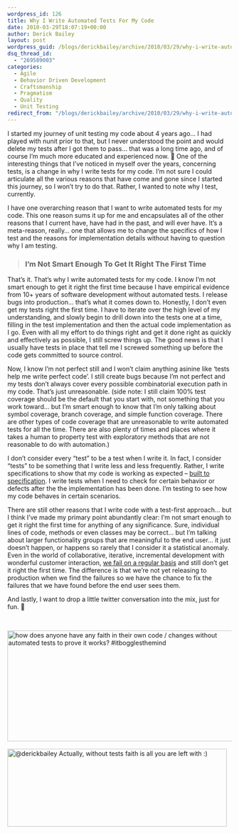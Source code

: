 ```yaml
---
wordpress_id: 126
title: Why I Write Automated Tests For My Code
date: 2010-03-29T18:07:19+00:00
author: Derick Bailey
layout: post
wordpress_guid: /blogs/derickbailey/archive/2010/03/29/why-i-write-automated-tests-for-my-code.aspx
dsq_thread_id:
  - "269589003"
categories:
  - Agile
  - Behavior Driven Development
  - Craftsmanship
  - Pragmatism
  - Quality
  - Unit Testing
redirect_from: "/blogs/derickbailey/archive/2010/03/29/why-i-write-automated-tests-for-my-code.aspx/"
---
```

I started my journey of unit testing my code about 4 years ago… I had played with nunit prior to that, but I never understood the point and would delete my tests after I got them to pass… that was a long time ago, and of course I’m much more educated and experienced now. 🙂 One of the interesting things that I’ve noticed in myself over the years, concerning tests, is a change in why I write tests for my code. I’m not sure I could articulate all the various reasons that have come and gone since I started this journey, so I won’t try to do that. Rather, I wanted to note why I test, currently.

I have one overarching reason that I want to write automated tests for my code. This one reason sums it up for me and encapsulates all of the other reasons that I current have, have had in the past, and will ever have. It’s a meta-reason, really… one that allows me to change the specifics of how I test and the reasons for implementation details without having to question why I am testing. 

> ### **I’m Not Smart Enough To Get It Right The First Time**

That’s it. That’s why I write automated tests for my code. I know I’m not smart enough to get it right the first time because I have empirical evidence from 10+ years of software development without automated tests. I release bugs into production… that’s what it comes down to. Honestly, I don’t even get my tests right the first time. I have to iterate over the high level of my understanding, and slowly begin to drill down into the tests one at a time, filling in the test implementation and then the actual code implementation as I go. Even with all my effort to do things right and get it done right as quickly and effectively as possible, I still screw things up. The good news is that I usually have tests in place that tell me I screwed something up before the code gets committed to source control. 

Now, I know I’m not perfect still and I won’t claim anything asinine like ‘tests help me write perfect code’. I still create bugs because I’m not perfect and my tests don’t always cover every possible combinatorial execution path in my code. That’s just unreasonable. (side note: I still claim 100% test coverage should be the default that you start with, not something that you work toward… but I’m smart enough to know that I’m only talking about symbol coverage, branch coverage, and simple function coverage. There are other types of code coverage that are unreasonable to write automated tests for all the time. There are also plenty of times and places where it takes a human to property test with exploratory methods that are not reasonable to do with automation.)

I don’t consider every “test” to be a test when I write it. In fact, I consider “tests” to be something that I write less and less frequently. Rather, I write specifications to show that my code is working as expected – [built to specification](https://lostechies.com/blogs/derickbailey/archive/2009/01/30/favor-defect-prevention-over-quality-inspection-and-correction.aspx). I write tests when I need to check for certain behavior or defects after the the implementation has been done. I’m testing to see how my code behaves in certain scenarios. 

There are still other reasons that I write code with a test-first approach… but I think I’ve made my primary point abundantly clear: I’m not smart enough to get it right the first time for anything of any significance. Sure, individual lines of code, methods or even classes may be correct… but I’m talking about larger functionality groups that are meaningful to the end user… it just doesn’t happen, or happens so rarely that I consider it a statistical anomaly. Even in the world of collaborative, iterative, incremental development with wonderful customer interaction, [we fail on a regular basis](https://lostechies.com/blogs/derickbailey/archive/2010/02/28/failure-is-not-an-option-it-is-a-requirement.aspx) and still don’t get it right the first time. The difference is that we’re not yet releasing to production when we find the failures so we have the chance to fix the failures that we have found before the end user sees them.

And lastly, I want to drop a little twitter conversation into the mix, just for fun. 🙂

&#160;

[<img style="border-bottom: 0px;border-left: 0px;border-top: 0px;border-right: 0px" border="0" alt="how does anyone have any faith in their own code / changes without automated tests to prove it works? #itbogglesthemind" src="https://lostechies.com/content/derickbailey/uploads/2011/03/image_66B7A6CD.png" width="525" height="249" />](http://twitter.com/derickbailey/statuses/11256812685)&#160;&#160; [<img style="border-bottom: 0px;border-left: 0px;border-top: 0px;border-right: 0px" border="0" alt="@derickbailey Actually, without tests faith is all you are left with :)" src="https://lostechies.com/content/derickbailey/uploads/2011/03/image_741DB9D3.png" width="493" height="175" />](http://twitter.com/derekgreer/statuses/11256885706)
